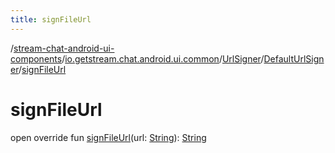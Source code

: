 ```yaml
---
title: signFileUrl
---
```

/[stream-chat-android-ui-components](../../../index.md)/[io.getstream.chat.android.ui.common](../../index.md)/[UrlSigner](../index.md)/[DefaultUrlSigner](index.md)/[signFileUrl](signFileUrl.md)  
  
  
  
# signFileUrl  
open override fun [signFileUrl](signFileUrl.md)(url: [String](https://kotlinlang.org/api/latest/jvm/stdlib/kotlin/-string/index.html)): [String](https://kotlinlang.org/api/latest/jvm/stdlib/kotlin/-string/index.html)
